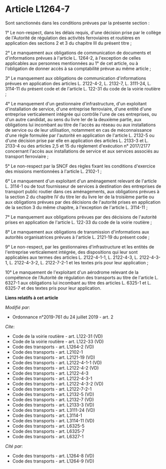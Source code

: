 # Article L1264-7

Sont sanctionnés dans les conditions prévues par la présente section : 

1° Le non-respect, dans les délais requis, d'une décision prise par le collège de l'Autorité de régulation des activités
ferroviaires et routières en application des sections 2 et 3 du chapitre III du présent titre ; 

2° Le manquement aux obligations de communication de documents et d'informations prévues à l'article L. 1264-2, à l'exception
de celles applicables aux personnes mentionnées au 1° de cet article, ou à l'obligation de donner accès à sa comptabilité
prévue au même article ; 

3° Le manquement aux obligations de communication d'informations prévues en application des articles L. 2122-4-2, L. 2132-7,
L. 3111-24, L. 3114-11 du présent code et de l'article L. 122-31 du code de la voirie routière ; 

4° Le manquement d'un gestionnaire d'infrastructure, d'un exploitant d'installation de service, d'une entreprise ferroviaire,
d'une entité d'une entreprise verticalement intégrée qui contrôle l'une de ces entreprises, ou d'un autre candidat, au sens
du livre Ier de la deuxième partie, aux obligations lui incombant au titre de l'accès au réseau ou aux installations de
service ou de leur utilisation, notamment en cas de méconnaissance d'une règle formulée par l'autorité en application de
l'article L. 2132-5 ou d'une décision prise par elle en application des articles L. 2133-3 et L. 2133-4 ou des articles 2,5
et 15 du règlement d'exécution n° 2017/2177 concernant l'accès aux installations de service et aux services associés au
transport ferroviaire ; 

5° Le non-respect par la SNCF des règles fixant les conditions d'exercice des missions mentionnées à l'article L. 2102-1 ; 

6° Le manquement d'un exploitant d'un aménagement relevant de l'article L. 3114-1 ou de tout fournisseur de services à
destination des entreprises de transport public routier dans ces aménagements, aux obligations prévues à la section 2 du
chapitre IV du titre Ier du livre Ier de la troisième partie ou aux obligations prévues par des décisions de l'autorité
prises en application de la section 3 du même chapitre, à l'exception de l'article L. 3114-11 ; 

7° Le manquement aux obligations prévues par des décisions de l'autorité prises en application de l'article L. 122-33 du code
de la voirie routière ; 

8° Le manquement aux obligations de transmission d'informations aux autorités organisatrices prévues à l'article L. 2121-19
du présent code ; 

9° Le non-respect, par les gestionnaires d'infrastructure et les entités de l'entreprise verticalement intégrée, des
dispositions qui leur sont applicables aux termes des articles L. 2122-4-1-1, L. 2122-4-3, L. 2122-4-3-1, L. 2122-4-3-2, L.
2122-7-2-1 et les textes pris pour leur application ; 

10° Le manquement de l'exploitant d'un aérodrome relevant de la compétence de l'Autorité de régulation des transports au
titre de l'article L. 6327-1 aux obligations lui incombant au titre des articles L. 6325-1 et L. 6325-7 et des textes pris
pour leur application.

**Liens relatifs à cet article**

_Modifié par_:

  - Ordonnance n°2019-761 du 24 juillet 2019 - art. 2

_Cite_:

  - Code de la voirie routière - art. L122-31 (VD)
  - Code de la voirie routière - art. L122-33 (VD)
  - Code des transports - art. L1264-2 (VD)
  - Code des transports - art. L2102-1
  - Code des transports - art. L2121-19 (VD)
  - Code des transports - art. L2122-4-1-1 (VD)
  - Code des transports - art. L2122-4-2 (VD)
  - Code des transports - art. L2122-4-3
  - Code des transports - art. L2122-4-3-1
  - Code des transports - art. L2122-4-3-2 (VD)
  - Code des transports - art. L2122-7-2-1
  - Code des transports - art. L2132-5 (VD)
  - Code des transports - art. L2132-7 (VD)
  - Code des transports - art. L2133-3 (VD)
  - Code des transports - art. L3111-24 (VD)
  - Code des transports - art. L3114-1
  - Code des transports - art. L3114-11 (VD)
  - Code des transports - art. L6325-5
  - Code des transports - art. L6325-7
  - Code des transports - art. L6327-1

_Cité par_:

  - Code des transports - art. L1264-8 (VD)
  - Code des transports - art. L1264-9 (VD)
